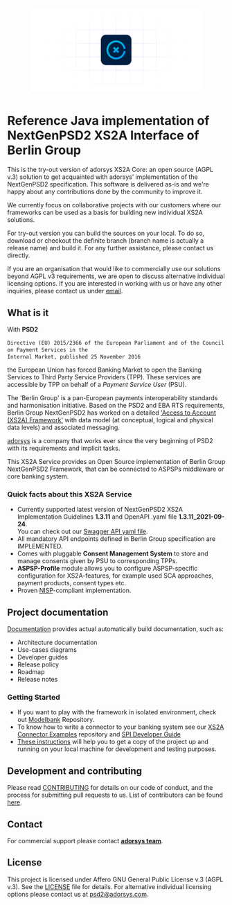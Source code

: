 # <p align="center"><img src="xs2a_core.png" height="200"></p>

# Reference Java implementation of NextGenPSD2 XS2A Interface of Berlin Group

This is the try-out version of adorsys XS2A Core: an open source (AGPL v.3) solution to get acquainted with adorsys’ implementation of the NextGenPSD2 specification. This software is delivered as-is and we're happy about any contributions done by the community to improve it.

We currently focus on collaborative projects with our customers where our frameworks can be used as a basis for building new individual XS2A solutions.

For try-out version you can build the sources on your local. To do so, download or checkout the definite branch (branch name is actually a release name) and build it. For any further assistance, please contact us directly.

If you are an organisation that would like to commercially use our solutions beyond AGPL v3 requirements, we are open to discuss alternative individual licensing options. If you are interested in working with us or have any other inquiries, please contact us under [email](psd2@adorsys.com).

## What is it

With **PSD2**
```
Directive (EU) 2015/2366 of the European Parliament and of the Council on Payment Services in the
Internal Market, published 25 November 2016
```
the European Union has forced Banking Market to open the Banking Services to Third Party Service Providers (TPP).
These services are accessible by TPP on behalf of a *Payment Service User* (PSU).

The 'Berlin Group' is a pan-European payments interoperability standards and harmonisation initiative.
Based on the PSD2 and EBA RTS requirements, Berlin Group NextGenPSD2 has worked on a detailed
['Access to Account  (XS2A) Framework'](https://www.berlin-group.org/psd2-access-to-bank-accounts) with data model
(at conceptual, logical and physical data levels) and associated messaging.

[adorsys](https://adorsys.com/de/produkte/xs2a-core/) is a company that works ever since the very beginning of PSD2 with its requirements and implicit tasks.

This XS2A Service provides an Open Source implementation of Berlin Group NextGenPSD2 Framework, that can be connected to ASPSPs middleware or core banking system.

### Quick facts about this XS2A Service

* Currently supported latest version of NextGenPSD2 XS2A Implementation Guidelines **1.3.11** and OpenAPI .yaml file **1.3.11_2021-09-24**.<br>
  You can check out our [Swagger API yaml file](xs2a-impl/src/main/resources/static/psd2-api_v1.3.11-2021-10-01v1.yaml).
* All mandatory API endpoints defined in Berlin Group specification are IMPLEMENTED.
* Comes with pluggable **Consent Management System** to store and manage consents given by PSU to corresponding TPPs.
* **ASPSP-Profile** module allows you to configure ASPSP-specific configuration for XS2A-features, for example used SCA approaches, payment products, consent types etc.
* Proven [NISP](https://nisp.online)-compliant implementation.

## Project documentation

[Documentation](doc/index.adoc) provides actual automatically build documentation, such as:
* Architecture documentation
* Use-cases diagrams
* Developer guides
* Release policy
* Roadmap
* Release notes

### Getting Started

* If you want to play with the framework in isolated environment, check out [Modelbank](https://github.com/adorsys/XS2A-Sandbox) Repository.
* To know how to write a connector to your banking system see our [XS2A Connector Examples](https://github.com/adorsys/xs2a-connector-examples) repository and [SPI Developer Guide](<doc/SPI Developer Guide/SPI_Developer_Guide.adoc>)
* [These instructions](doc/GETTING_STARTED.adoc) will help you to get a copy of the project up and running on your local machine for development and testing purposes.

## Development and contributing

Please read [CONTRIBUTING](doc/CONTRIBUTING.md) for details on our code of conduct, and the process for submitting pull requests to us.
List of contributors can be found [here](doc/contributors.md).

## Contact

For commercial support please contact **[adorsys team](https://adorsys.com/en/products/)**.

## License

This project is licensed under Affero GNU General Public License v.3 (AGPL v.3). See the [LICENSE](LICENSE) file for details. For alternative individual licensing options please contact us at psd2@adorsys.com.

